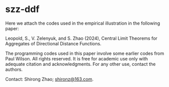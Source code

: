 # szz-ddf

Here we attach the codes used in the empirical illustration in the following paper:

Leopold, S., V. Zelenyuk, and S. Zhao (2024), Central Limit Theorems for Aggregates of Directional Distance Functions.

The programming codes used in this paper involve some earlier codes from Paul Wilson. All rights reserved. It is free for academic use only with adequate citation and acknowledgments. For any other use, contact the authors.

Contact: Shirong Zhao; shironz@163.com.

